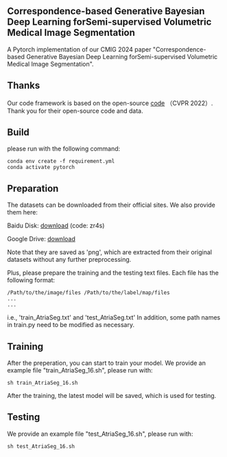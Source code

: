 ## Correspondence-based Generative Bayesian Deep Learning forSemi-supervised Volumetric Medical Image Segmentation

A Pytorch implementation of our CMIG 2024 paper "Correspondence-based Generative Bayesian Deep Learning forSemi-supervised Volumetric Medical Image Segmentation".

Thanks
-----
Our code framework is based on the open-source  <a href="https://pan.baidu.com/s/1yOGMBZOzlZ5UJ2EGh9y8CQ">code</a> （CVPR 2022）. Thank you for their open-source code and data.


Build
-----

please run with the following command:

```
conda env create -f requirement.yml
conda activate pytorch
```


Preparation
-----
The datasets can be downloaded from their official sites. We also provide them here:

Baidu Disk: <a href="https://pan.baidu.com/s/1yOGMBZOzlZ5UJ2EGh9y8CQ">download</a>  (code: zr4s)   

Google Drive: <a href="https://drive.google.com/drive/folders/1JprKNLCGQtaCXuVziNHz7HyOMbqzsXrM?usp=sharing">download</a>  

Note that they are saved as 'png', which are extracted from their original datasets without any further preprocessing. 

Plus, please prepare the training and the testing text files. Each file has the following format:

```
/Path/to/the/image/files /Path/to/the/label/map/files
...
...
```
i.e., 'train_AtriaSeg.txt' and 'test_AtriaSeg.txt'
In addition, some path names in train.py need to be modified as necessary.


Training
-----
After the preperation, you can start to train your model. We provide an example file "train_AtriaSeg_16.sh", please run with:

```
sh train_AtriaSeg_16.sh
```
After the training, the latest model will be saved, which is used for testing.

Testing
-----

We provide an example file "test_AtriaSeg_16.sh", please run with:

```
sh test_AtriaSeg_16.sh
```
